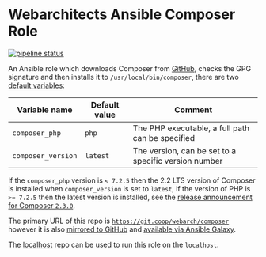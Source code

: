 # Webarchitects Ansible Composer Role

[![pipeline status](https://git.coop/webarch/composer/badges/master/pipeline.svg)](https://git.coop/webarch/composer/-/commits/master)

An Ansible role which downloads Composer from [GitHub](https://github.com/composer/composer/releases), checks the GPG signature and then installs it to `/usr/local/bin/composer`, there are two [default variables](defaults/main.yml):

| Variable name        | Default value    | Comment                                              |
|----------------------|------------------|------------------------------------------------------|
| `composer_php`       | `php`            | The PHP executable, a full path can be specified     |
| `composer_version`   | `latest`         | The version, can be set to a specific version number |

If the `composer_php` version is `< 7.2.5` then the 2.2 LTS version of Composer is installed when `composer_version` is set to `latest`, if the version of PHP is `>= 7.2.5` then the latest version is installed, see the [release announcement for Composer `2.3.0`](https://blog.packagist.com/composer-2-3/).

The primary URL of this repo is [`https://git.coop/webarch/composer`](https://git.coop/webarch/composer) however it is also [mirrored to GitHub](https://github.com/webarch-coop/ansible-role-composer) and [available via Ansible Galaxy](https://galaxy.ansible.com/chriscroome/composer).

The [localhost](https://git.coop/webarch/localhost) repo can be used to run this role on the `localhost`.
